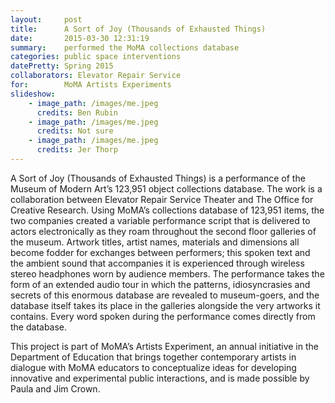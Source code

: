 ```yaml
---
layout:     post
title:      A Sort of Joy (Thousands of Exhausted Things)
date:       2015-03-30 12:31:19
summary:    performed the MoMA collections database
categories: public space interventions
datePretty: Spring 2015
collaborators: Elevator Repair Service
for:        MoMA Artists Experiments
slideshow:
    - image_path: /images/me.jpeg
      credits: Ben Rubin
    - image_path: /images/me.jpeg
      credits: Not sure
    - image_path: /images/me.jpeg
      credits: Jer Thorp
---
```


A Sort of Joy (Thousands of Exhausted Things) is a performance of the Museum of Modern Art’s 123,951 object collections database. The work is a collaboration between Elevator Repair Service Theater and The Office for Creative Research. Using MoMA’s collections database of 123,951 items, the two companies created a variable performance script that is delivered to actors electronically as they roam throughout the second floor galleries of the museum. Artwork titles, artist names, materials and dimensions all become fodder for exchanges between performers; this spoken text and the ambient sound that accompanies it is experienced through wireless stereo headphones worn by audience members. The performance takes the form of an extended audio tour in which the patterns, idiosyncrasies and secrets of this enormous database are revealed to museum-goers, and the database itself takes its place in the galleries alongside the very artworks it contains. Every word spoken during the performance comes directly from the database.

This project is part of MoMA’s Artists Experiment, an annual initiative in the Department of Education that brings together contemporary artists in dialogue with MoMA educators to conceptualize ideas for developing innovative and experimental public interactions, and is made possible by Paula and Jim Crown.